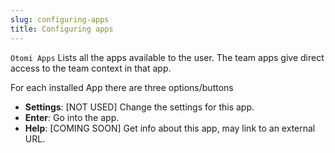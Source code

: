 ```yaml
---
slug: configuring-apps
title: Configuring apps
---
```


`Otomi Apps` Lists all the apps available to the user. The team apps give direct access to the team context in that app.

For each installed App there are three options/buttons

- **Settings**: [NOT USED] Change the settings for this app.
- **Enter**: Go into the app.
- **Help**: [COMING SOON] Get info about this app, may link to an external URL.
